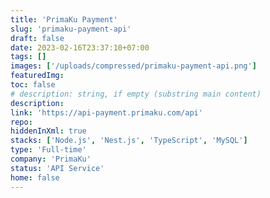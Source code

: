 ```yaml
---
title: 'PrimaKu Payment'
slug: 'primaku-payment-api'
draft: false
date: 2023-02-16T23:37:10+07:00
tags: []
images: ['/uploads/compressed/primaku-payment-api.png']
featuredImg:
toc: false
# description: string, if empty (substring main content)
description:
link: 'https://api-payment.primaku.com/api'
repo:
hiddenInXml: true
stacks: ['Node.js', 'Nest.js', 'TypeScript', 'MySQL']
type: 'Full-time'
company: 'PrimaKu'
status: 'API Service'
home: false
---
```

